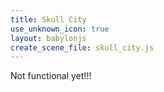 ```yaml
---
title: Skull City
use_unknown_icon: true
layout: babylonjs
create_scene_file: skull_city.js
---
```


Not functional yet!!!